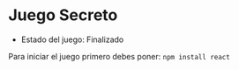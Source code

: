 <h1>Juego Secreto</h1>

- Estado del juego: Finalizado

Para iniciar el juego primero debes poner:
```npm install react```
